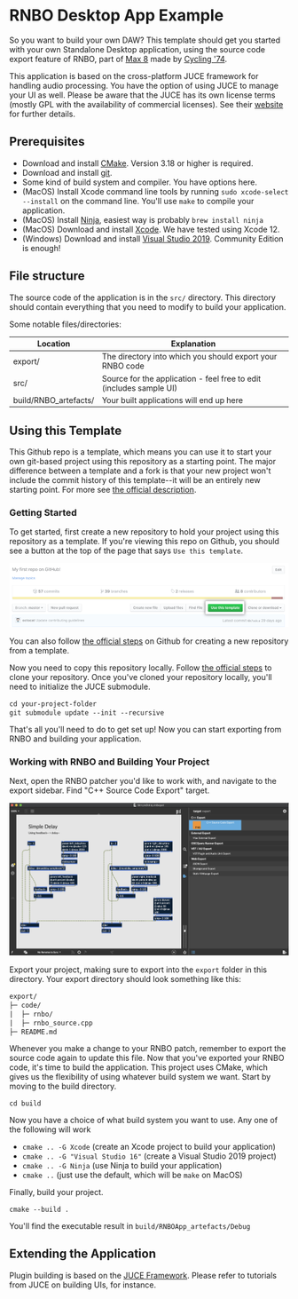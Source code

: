 # RNBO Desktop App Example

So you want to build your own DAW? This template should get you started with your own Standalone Desktop application, using the source code export feature of RNBO, part of [Max 8](https://cycling74.com/max8/) made by [Cycling '74](https://cycling74.com/). 

This application is based on the cross-platform JUCE framework for handling audio processing. You have the option of using JUCE to manage your UI as well. Please be aware that the JUCE has its own license terms (mostly GPL with the availability of commercial licenses). See their [website](http://www.juce.com/) for further details.
## Prerequisites

- Download and install [CMake](https://cmake.org/download/). Version 3.18 or higher is required.
- Download and install [git](https://git-scm.com/downloads).
- Some kind of build system and compiler. You have options here.
 - (MacOS) Install Xcode command line tools by running `sudo xcode-select --install` on the command line. You'll use `make` to compile your application.
 - (MacOS) Install [Ninja](https://github.com/ninja-build/ninja/releases), easiest way is probably `brew install ninja`
 - (MacOS) Download and install [Xcode](https://developer.apple.com/xcode/resources/). We have tested using Xcode 12.
 - (Windows) Download and install [Visual Studio 2019](https://visualstudio.microsoft.com/vs/). Community Edition is enough!

## File structure

The source code of the application is in the `src/` directory. This directory should contain everything that you need to modify to build your application.

Some notable files/directories:

| Location | Explanation |
| ------------ | ------------- |
| export/		| The directory into which you should export your RNBO code |
| src/					| Source for the application - feel free to edit (includes sample UI) |
| build/RNBO_artefacts/					        | Your built applications will end up here |

## Using this Template

This Github repo is a template, which means you can use it to start your own git-based project using this repository as a starting point. The major difference between a template and a fork is that your new project won't include the commit history of this template--it will be an entirely new starting point. For more see [the official description](https://docs.github.com/en/repositories/creating-and-managing-repositories/creating-a-repository-from-a-template).

### Getting Started

To get started, first create a new repository to hold your project using this repository as a template. If you're viewing this repo on Github, you should see a button at the top of the page that says `Use this template`. 

![Use this template button](./img/use-this-template-button.png)

You can also follow [the official steps](https://docs.github.com/en/repositories/creating-and-managing-repositories/creating-a-repository-from-a-template) on Github for creating a new repository from a template.

Now you need to copy this repository locally. Follow [the official steps](https://docs.github.com/en/repositories/creating-and-managing-repositories/cloning-a-repository) to clone your repository. Once you've cloned your repository locally, you'll need to initialize the JUCE submodule.

```
cd your-project-folder
git submodule update --init --recursive
```

That's all you'll need to do to get set up! Now you can start exporting from RNBO and building your application.

### Working with RNBO and Building Your Project

Next, open the RNBO patcher you'd like to work with, and navigate to the export sidebar. Find "C++ Source Code Export" target.

![C++ source code export in the sidebar](./img/cpp-export-location.png)

Export your project, making sure to export into the `export` folder in this directory. Your export directory should look something like this:

```
export/
├─ code/
|  ├─ rnbo/
|  ├─ rnbo_source.cpp
├─ README.md
```

Whenever you make a change to your RNBO patch, remember to export the source code again to update this file. Now that you've exported your RNBO code, it's time to build the application. This project uses CMake, which gives us the flexibility of using whatever build system we want. Start by moving to the build directory.

```
cd build
```

Now you have a choice of what build system you want to use. Any one of the following will work

- `cmake .. -G Xcode` (create an Xcode project to build your application)
- `cmake .. -G "Visual Studio 16"` (create a Visual Studio 2019 project)
- `cmake .. -G Ninja` (use Ninja to build your application)
- `cmake ..` (just use the default, which will be `make` on MacOS)

Finally, build your project.

```
cmake --build .
```

You'll find the executable result in `build/RNBOApp_artefacts/Debug`

## Extending the Application

Plugin building is based on the [JUCE Framework](http://www.juce.com/). Please refer to tutorials from JUCE on building UIs, for instance.
